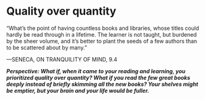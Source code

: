 # Quality over quantity

“What’s the point of having countless books and libraries, whose
titles could hardly be read through in a lifetime. The learner is not
taught, but burdened by the sheer volume, and it’s better to plant
the seeds of a few authors than to be scattered about by many.” 

—SENECA, ON TRANQUILITY OF MIND, 9.4

***Perspective: What if, when it came to your reading and learning, you prioritized quality over quantity? What if you read the few great books deeply instead of briefly skimming all the new books? Your shelves might be emptier, but your brain and your life would be fuller.***
